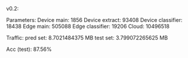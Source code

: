 v0.2:

Parameters:
Device main: 1856
Device extract: 93408
Device classifier: 18438
Edge main: 505088
Edge classifier: 19206
Cloud: 10496518

Traffic:
pred set: 8.7021484375 MB
test set: 3.799072265625 MB

Acc (test): 87.56%